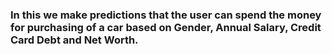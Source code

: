### In this we make predictions that the user can spend the money for purchasing of a car based on Gender, Annual Salary, Credit Card Debt and Net Worth.